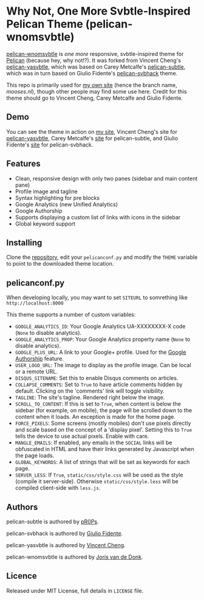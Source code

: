 Why Not, One More Svbtle-Inspired Pelican Theme (pelican-wnomsvbtle)
====================================================================

[pelican-wnomsvbtle](https://github.com/jorisvddonk/pelican-svbhack) is *one more* responsive, svbtle-inspired theme for [Pelican](http://getpelican.com) (because hey, why not!?). It was forked from Vincent Cheng's [pelican-yasvbtle](https://github.com/Vincent-C/pelican-svbhack), which was based on Carey Metcalfe's [pelican-subtle](https://github.com/pR0Ps/pelican-svbhack), which was in turn based on Giulio Fidente's [pelican-svbhack](https://github.com/giulivo/pelican-svbhack) theme.

This repo is primarily used for [my own site](http://mooses.nl/) (hence the branch name, *mooses.nl*), though other people may find some use here. Credit for this theme should go to Vincent Cheng, Carey Metcalfe and Giulio Fidente.

## Demo

You can see the theme in action on [my site](http://mooses.nl/), Vincent Cheng's site for [pelican-yasvbtle](http://www.vcheng.org/), Carey Metcalfe's [site](http://cmetcalfe.ca/) for pelican-subtle, and Giulio Fidente's [site](http://www.giuliofidente.com/) for pelican-svbhack.

## Features

- Clean, responsive design with only two panes (sidebar and main content pane)
- Profile image and tagline
- Syntax highlighting for pre blocks
- Google Analytics (new Unified Analytics)
- Google Authorship
- Supports displaying a custom list of links with icons in the sidebar
- Global keyword support

## Installing

Clone the [repository](https://github.com/jorisvddonk/pelican-svbhack), edit your `pelicanconf.py` and modify the `THEME` variable to point to the downloaded theme location.

## pelicanconf.py

When developing locally, you may want to set `SITEURL` to somrething like `http://localhost:8000`

This theme supports a number of custom variables:

- `GOOGLE_ANALYTICS_ID`: Your Google Analytics UA-XXXXXXXX-X code (`None` to disable analytics).
- `GOOGLE_ANALYTICS_PROP`: Your Google Analytics property name (`None` to disable analytics).
- `GOOGLE_PLUS_URL`: A link to your Google+ profile. Used for the [Google Authorship](http://www.google.com/insidesearch/features/authorship/index.html) feature.
- `USER_LOGO_URL`: The image to display as the profile image. Can be local or a remote URL.
- `DISQUS_SITENAME`: Set this to enable Disqus comments on articles.
- `COLLAPSE_COMMENTS`: Set to `True` to have article comments hidden by default. Clicking on the 'comments' link will toggle visibility.
- `TAGLINE`: The site's tagline. Rendered right below the image.
- `SCROLL_TO_CONTENT`: If this is set to `True`, when content is below the sidebar (for example, on mobile), the page will be scrolled down to the content when it loads. An exception is made for the home page.
- `FORCE_PIXELS`: Some screens (mostly mobiles) don't use pixels directly and scale based on the concept of a 'display pixel'. Setting this to `True` tells the device to use actual pixels. Enable with care.
- `MANGLE_EMAILS`: If enabled, any emails in the `SOCIAL` links will be obfuscated in HTML and have their links generated by Javascript when the page loads.
- `GLOBAL_KEYWORDS`: A list of strings that will be set as keywords for each page.
- `SERVER_LESS`: If `True`, `static/css/style.css` will be used as the style (compile it server-side). Otherwise `static/css/style.less` will be compiled client-side with `less.js`.

## Authors


pelican-subtle is authored by [pR0Ps](https://github.com/pR0Ps).

pelican-svbhack is authored by [Giulio Fidente](https://github.com/giulivo).

pelican-yasvbtle is authored by [Vincent Cheng](https://github.com/Vincent-C).

pelican-wnomsvbtle is authored by [Joris van de Donk](https://github.com/jorisvddonk).

## Licence

Released under MIT License, full details in `LICENSE` file.
